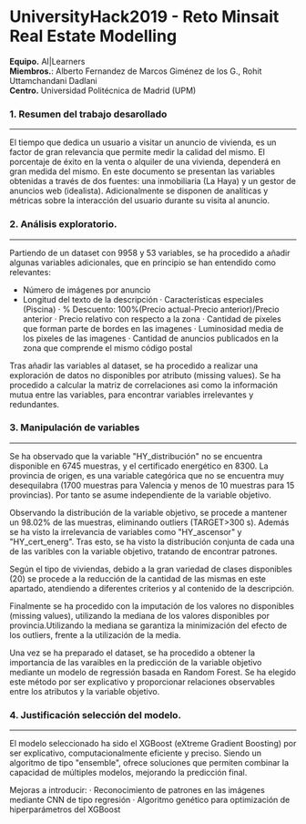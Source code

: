 # UniversityHack2019 - Reto Minsait Real Estate Modelling
**Equipo.** AI\|Learners  
**Miembros.**: Alberto Fernandez de Marcos Giménez de los G., Rohit Uttamchandani Dadlani  
**Centro.** Universidad Politécnica de Madrid (UPM)

### 1. Resumen del trabajo desarollado
-------------------------------------------------------
El tiempo que dedica un usuario a visitar un anuncio de vivienda, es un factor de gran relevancia que permite medir la calidad del mismo.
El porcentaje de éxito en la venta o alquiler de una vivienda, dependerá en gran medida del mismo.
En este documento se presentan las variables obtenidas a través de dos fuentes: una inmobiliaria (La Haya) y un gestor de anuncios web (idealista).
Adicionalmente se disponen de analíticas y métricas sobre la interacción del usuario durante su visita al anuncio.


### 2. Análisis exploratorio.
-------------------------------------------------------
Partiendo de un dataset con 9958 y 53 variables, se ha procedido a añadir algunas variables adicionales, que en principio se han entendido como relevantes:
* Número de imágenes por anuncio
* Longitud del texto de la descripción
· Características especiales (Piscina)
· % Descuento: 100%\(Precio actual-Precio anterior)/Precio anterior
· Precio relativo con respecto a la zona
· Cantidad de pixeles que forman parte de bordes en las imagenes
· Luminosidad media de los pixeles de las imagenes
· Cantidad de anuncios publicados en la zona que comprende el mismo código postal

Tras añadir las variables al dataset, se ha procedido a realizar una exploración de datos no disponibles por atributo (missing values).
Se ha procedido a calcular la matriz de correlaciones asi como la información mutua entre las variables, para encontrar variables irrelevantes y redundantes.

### 3. Manipulación de variables
-------------------------------------------------------
                             
Se ha observado que la variable "HY_distribución" no se encuentra disponible en 6745 muestras, y el certificado energético en 8300.
La provincia de origen, es una variable categórica que no se encuentra muy desequilabra (1700 muestras para Valencia y menos de 10 muestras para 15 provincias).
Por tanto se asume independiente de la variable objetivo.

Observando la distribución de la variable objetivo, se procede a mantener un 98.02% de las muestras, eliminando outliers (TARGET>300 s).
Además se ha visto la irrelevancia de variables como "HY_ascensor" y "HY_cert_energ".
Tras esto, se ha visto la distribución conjunta de cada una de las varibles con la variable objetivo, tratando de encontrar patrones.

Según el tipo de viviendas, debido a la gran variedad de clases disponibles (20) se procede a la reducción de la cantidad de las mismas en este apartado, atendiendo a diferentes criterios y al contenido de la descripción.

Finalmente se ha procedido con la imputación de los valores no disponibles (missing values), utilizando la mediana de los valores disponibles por provincia.Utilizando la mediana se garantiza la minimización del efecto de los outliers, frente a la utilización de la media.

Una vez se ha preparado el dataset, se ha procedido a obtener la importancia de las varaibles en la predicción de la variable objetivo mediante un modelo de regressión basada en Random Forest.
Se ha elegido este método por ser explicativo y proporcionar relaciones observables entre los atributos y la variable objetivo.


### 4. Justificación selección del modelo.
-------------------------------------------------------
El modelo seleccionado ha sido el XGBoost (eXtreme Gradient Boosting) por ser explicativo, computacionalmente eficiente y preciso.
Siendo un algoritmo de tipo "ensemble", ofrece soluciones que permiten combinar la capacidad de múltiples modelos, mejorando la predicción final.


Mejoras a introducir:
· Reconocimiento de patrones en las imágenes mediante CNN de tipo regresión
· Algoritmo genético para optimización de hiperparámetros del XGBoost
